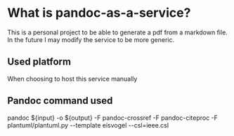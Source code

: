 # What is pandoc-as-a-service?

This is a personal project to be able to generate a pdf from a markdown file. In the future I may modify the service to be more generic.

## Used platform

When choosing to host this service manually 

## Pandoc command used

pandoc ${input} -o ${output} -F pandoc-crossref -F pandoc-citeproc -F plantuml/plantuml.py --template eisvogel --csl=ieee.csl